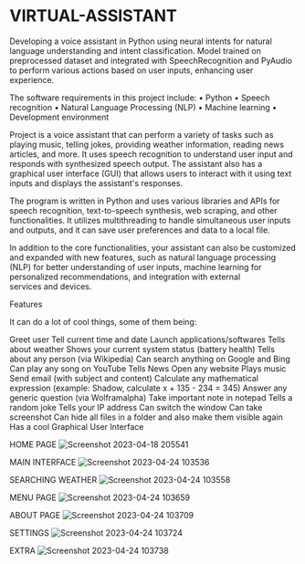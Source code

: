 # VIRTUAL-ASSISTANT
Developing a voice assistant in Python using neural intents for natural language understanding and intent classification. Model trained on preprocessed dataset and integrated with SpeechRecognition and PyAudio to perform various actions based on user inputs, enhancing user experience.

The software requirements in this project include:
• Python
• Speech recognition
• Natural Language Processing (NLP)
• Machine learning 
• Development environment

Project is a voice assistant that can perform a variety of tasks such as playing music, telling jokes, providing weather information, reading news articles, and more. It uses speech recognition to understand user input and responds with synthesized speech output. The assistant also has a graphical user interface (GUI) that allows users to interact with it using text inputs and displays the assistant's responses.

The program is written in Python and uses various libraries and APIs for speech recognition, text-to-speech synthesis, web scraping, and other functionalities. It utilizes multithreading to handle simultaneous user inputs and outputs, and it can save user preferences and data to a local file.

In addition to the core functionalities, your assistant can also be customized and expanded with new features, such as natural language processing (NLP) for better understanding of user inputs, machine learning for personalized recommendations, and integration with external services and devices.



Features

It can do a lot of cool things, some of them being:

Greet user
Tell current time and date
Launch applications/softwares
Tells about weather
Shows your current system status (battery health)
Tells about any person (via Wikipedia)
Can search anything on Google  and Bing
Can play any song on YouTube
Tells News
Open any website
Plays music
Send email (with subject and content)
Calculate any mathematical expression (example: Shadow, calculate x + 135 - 234 = 345)
Answer any generic question (via Wolframalpha)
Take important note in notepad
Tells a random joke
Tells your IP address
Can switch the window
Can take screenshot
Can hide all files in a folder and also make them visible again
Has a cool Graphical User Interface

HOME PAGE
![Screenshot 2023-04-18 205541](https://user-images.githubusercontent.com/131862797/234545291-dfae82ff-7123-4d97-aa11-b5bf3f4119fd.png)

MAIN INTERFACE
![Screenshot 2023-04-24 103536](https://user-images.githubusercontent.com/131862797/234546435-72100ec9-db56-4669-ba12-1fbc170947c9.png)

SEARCHING WEATHER
![Screenshot 2023-04-24 103558](https://user-images.githubusercontent.com/131862797/234546593-ff48e907-dfc9-46e0-8c82-fb424eed9cb4.png)

MENU PAGE
![Screenshot 2023-04-24 103659](https://user-images.githubusercontent.com/131862797/234546757-934c26c2-1c0e-48b1-a50d-3db36d773633.png)

ABOUT PAGE
![Screenshot 2023-04-24 103709](https://user-images.githubusercontent.com/131862797/234546873-7bdeb5d5-c589-4615-867d-56ba02abdf99.png)

SETTINGS
![Screenshot 2023-04-24 103724](https://user-images.githubusercontent.com/131862797/234547320-bcd03174-3bb9-4ab8-a14c-076279b62c4c.png)

EXTRA
![Screenshot 2023-04-24 103738](https://user-images.githubusercontent.com/131862797/234547563-137a18b0-cbd9-4da2-bb62-9b271d5482ee.png)





